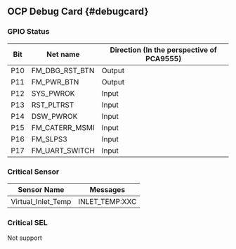## OCP Debug Card {#debugcard}

### GPIO Status

| Bit | Net name       | Direction (In the perspective of PCA9555) |
| --- | -------------- | ----------------------------------------- |
| P10 | FM_DBG_RST_BTN | Output |
| P11 | FM_PWR_BTN     | Output |
| P12 | SYS_PWROK      | Input  |
| P13 | RST_PLTRST     | Input  |
| P14 | DSW_PWROK      | Input  |
| P15 | FM_CATERR_MSMI | Input  |
| P16 | FM_SLPS3       | Input  |
| P17 | FM_UART_SWITCH | Input  |


### Critical Sensor

| Sensor Name        | Messages       |
| ------------------ | -------------- |
| Virtual_Inlet_Temp | INLET_TEMP:XXC |


### Critical SEL

Not support
